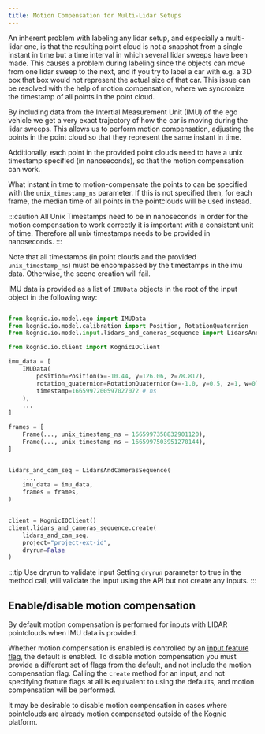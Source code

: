 ```yaml
---
title: Motion Compensation for Multi-Lidar Setups
---
```

An inherent problem with labeling any lidar setup, and especially a multi-lidar one,
is that the resulting point
cloud is not a snapshot from a single instant in time but a time interval
in which several lidar sweeps have been made. This causes a problem during labeling since
the objects can move from one lidar sweep to the next, and if you try to label a car with
e.g. a 3D box that box would not represent the actual size of that car. This issue can be
resolved with the help of motion compensation, where we syncronize the timestamp of all
points in the point cloud.

By including data from the Intertial Measurement Unit (IMU) of the ego vehicle we get a very
exact trajectory of how the car is moving during the lidar sweeps. This allows us to perform
motion compensation, adjusting the points in the point cloud so that they represent the same
instant in time.

Additionally, each point in the provided point clouds need to have a unix timestamp specified
(in nanoseconds), so that the motion compensation can work. 

What instant in time to motion-compensate the points to can be specified
with the `unix_timestamp_ns` parameter. If this is not specified then, for each 
frame, the median time of all points in the pointclouds will be used instead.


:::caution All Unix Timestamps need to be in nanoseconds
In order for the motion compensation to work correctly it is important with a consistent
unit of time. Therefore all unix timestamps needs to be provided in nanoseconds.
:::

Note that all timestamps (in point clouds and the provided `unix_timestamp_ns`) must be encompassed by
the timestamps in the imu data. Otherwise, the scene creation will fail.

IMU data is provided as a list of `IMUData` objects in the root of the input object in the following way:

```python

from kognic.io.model.ego import IMUData
from kognic.io.model.calibration import Position, RotationQuaternion
from kognic.io.model.input.lidars_and_cameras_sequence import LidarsAndCamerasSequence, Frame

from kognic.io.client import KognicIOClient

imu_data = [
    IMUData(
        position=Position(x=-10.44, y=126.06, z=78.817),
        rotation_quaternion=RotationQuaternion(x=-1.0, y=0.5, z=1, w=0),
        timestamp=1665997200597027072 # ns
    ),
    ...
]

frames = [
    Frame(..., unix_timestamp_ns = 1665997358832901120),
    Frame(..., unix_timestamp_ns = 1665997503951270144),
]


lidars_and_cam_seq = LidarsAndCamerasSequence(
    ...,
    imu_data = imu_data, 
    frames = frames,
)


client = KognicIOClient()
client.lidars_and_cameras_sequence.create(
    lidars_and_cam_seq,
    project="project-ext-id",
    dryrun=False
)
```

:::tip Use dryrun to validate input
Setting `dryrun` parameter to true in the method call, will validate the input using the API but not create any inputs.
:::

## Enable/disable motion compensation

By default motion compensation is performed for inputs with LIDAR pointclouds when IMU data is provided.

Whether motion compensation is enabled is controlled by an [input feature flag](../feature_flags), the default is enabled. To disable motion compensation you must provide a different set of flags from the default, and not include the motion compensation flag. Calling the `create` method for an input, and not specifying feature flags at all is equivalent to using the defaults, and motion compensation will be performed.

It may be desirable to disable motion compensation in cases where pointclouds are already motion compensated outside of the Kognic platform.

